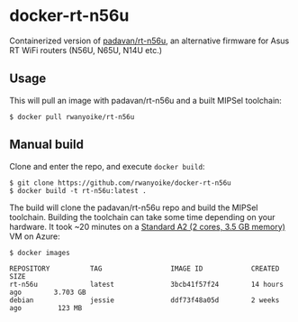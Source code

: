 # docker-rt-n56u

Containerized version of [padavan/rt-n56u](https://bitbucket.org/padavan/rt-n56u), an alternative firmware for Asus RT WiFi routers (N56U, N65U, N14U etc.)

## Usage

This will pull an image with padavan/rt-n56u and a built MIPSel toolchain:

    $ docker pull rwanyoike/rt-n56u

## Manual build

Clone and enter the repo, and execute `docker build`:

    $ git clone https://github.com/rwanyoike/docker-rt-n56u
    $ docker build -t rt-n56u:latest .

The build will clone the padavan/rt-n56u repo and build the MIPSel toolchain. Building the toolchain can take some time depending on your hardware. It took ~20 minutes on a [Standard A2 (2 cores, 3.5 GB memory)](https://azure.microsoft.com/en-us/documentation/articles/virtual-machines-windows-sizes/#a-series) VM on Azure:

    $ docker images

    REPOSITORY          TAG                 IMAGE ID            CREATED             SIZE
    rt-n56u             latest              3bcb41f57f24        14 hours ago        3.703 GB
    debian              jessie              ddf73f48a05d        2 weeks ago         123 MB
